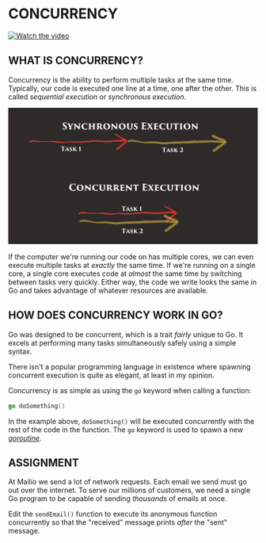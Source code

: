 # CONCURRENCY

[![Watch the video](https://img.youtube.com/vi/snK5wn00Lhw/hqdefault.jpg)](https://www.youtube.com/embed/snK5wn00Lhw)

## WHAT IS CONCURRENCY?
Concurrency is the ability to perform multiple tasks at the same time. Typically, our code is executed one line at a time, one after the other. This is called *sequential execution* or *synchronous execution*.

![concurrency](concurrency.png)

If the computer we're running our code on has multiple cores, we can even execute multiple tasks at *exactly* the same time. If we're running on a single core, a single core executes code at *almost* the same time by switching between tasks very quickly. Either way, the code we write looks the same in Go and takes advantage of whatever resources are available.

## HOW DOES CONCURRENCY WORK IN GO?
Go was designed to be concurrent, which is a trait *fairly* unique to Go. It excels at performing many tasks simultaneously safely using a simple syntax.

There isn't a popular programming language in existence where spawning concurrent execution is quite as elegant, at least in my opinion.

Concurrency is as simple as using the `go` keyword when calling a function:

```go
go doSomething()
```
In the example above, `doSomething()` will be executed concurrently with the rest of the code in the function. The `go` keyword is used to spawn a new *[goroutine](https://gobyexample.com/goroutines)*.

## ASSIGNMENT
At Mailio we send a lot of network requests. Each email we send must go out over the internet. To serve our millions of customers, we need a single Go program to be capable of sending *thousands* of emails at once.

Edit the `sendEmail()` function to execute its anonymous function concurrently so that the "received" message prints *after* the "sent" message.